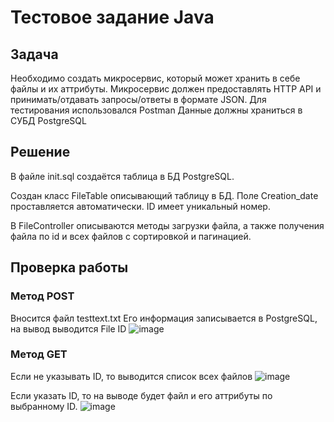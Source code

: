 # Тестовое задание Java

## Задача
Необходимо создать микросервис, который может хранить в себе файлы и их аттрибуты.
Микросервис должен предоставлять HTTP API и принимать/отдавать запросы/ответы в формате JSON.
Для тестирования использовался Postman
Данные должны храниться в СУБД PostgreSQL

## Решение

В файле init.sql создаётся таблица в БД PostgreSQL.

Создан класс FileTable описывающий таблицу в БД. Поле Creation_date проставляется автоматически. ID имеет уникальный номер.

В FileController описываются методы загрузки файла, а также получения файла по id и всех файлов с сортировкой и пагинацией.

## Проверка работы

### Метод POST
Вносится файл testtext.txt
Его информация записывается в PostgreSQL, на вывод выводится File ID
![image](https://github.com/user-attachments/assets/cf0f7b5b-ce9d-47ff-bad5-4ef92e380ec0)

### Метод GET

Если не указывать ID, то выводится список всех файлов
![image](https://github.com/user-attachments/assets/dc18548d-61d8-4949-81d5-5cd714437da8)

Если указать ID, то на выводе будет файл и его аттрибуты по выбранному ID.
![image](https://github.com/user-attachments/assets/a89c6eda-191c-4e1a-b1bd-ffa1a3b13440)





